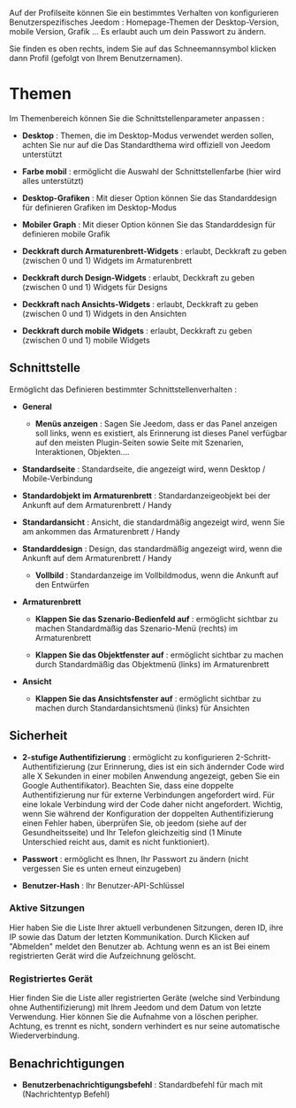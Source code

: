 Auf der Profilseite können Sie ein bestimmtes Verhalten von konfigurieren
Benutzerspezifisches Jeedom : Homepage-Themen der
Desktop-Version, mobile Version, Grafik ... Es erlaubt
auch um dein Passwort zu ändern.

Sie finden es oben rechts, indem Sie auf das Schneemannsymbol klicken
dann Profil (gefolgt von Ihrem Benutzernamen).

Themen
======

Im Themenbereich können Sie die Schnittstellenparameter anpassen :

-   **Desktop** : Themen, die im Desktop-Modus verwendet werden sollen, achten Sie nur auf die
    Das Standardthema wird offiziell von Jeedom unterstützt

-   **Farbe mobil** : ermöglicht die Auswahl der Schnittstellenfarbe
    (hier wird alles unterstützt)

-   **Desktop-Grafiken** : Mit dieser Option können Sie das Standarddesign für definieren
    Grafiken im Desktop-Modus

-   **Mobiler Graph** : Mit dieser Option können Sie das Standarddesign für definieren
    mobile Grafik

-   **Deckkraft durch Armaturenbrett-Widgets** : erlaubt, Deckkraft zu geben
    (zwischen 0 und 1) Widgets im Armaturenbrett

-   **Deckkraft durch Design-Widgets** : erlaubt, Deckkraft zu geben
    (zwischen 0 und 1) Widgets für Designs

-   **Deckkraft nach Ansichts-Widgets** : erlaubt, Deckkraft zu geben (zwischen
    0 und 1) Widgets in den Ansichten

-   **Deckkraft durch mobile Widgets** : erlaubt, Deckkraft zu geben
    (zwischen 0 und 1) mobile Widgets

Schnittstelle
---------

Ermöglicht das Definieren bestimmter Schnittstellenverhalten :

-   **General**

    -   **Menüs anzeigen** : Sagen Sie Jeedom, dass er das Panel anzeigen soll
        links, wenn es existiert, als Erinnerung ist dieses Panel
        verfügbar auf den meisten Plugin-Seiten sowie
        Seite mit Szenarien, Interaktionen, Objekten….

-   **Standardseite** : Standardseite, die angezeigt wird, wenn
    Desktop / Mobile-Verbindung

-   **Standardobjekt im Armaturenbrett** : Standardanzeigeobjekt
    bei der Ankunft auf dem Armaturenbrett / Handy

-   **Standardansicht** : Ansicht, die standardmäßig angezeigt wird, wenn Sie am ankommen
    das Armaturenbrett / Handy

-   **Standarddesign** : Design, das standardmäßig angezeigt wird, wenn
    die Ankunft auf dem Armaturenbrett / Handy

    -   **Vollbild** : Standardanzeige im Vollbildmodus, wenn
        die Ankunft auf den Entwürfen

-   **Armaturenbrett**

    -   **Klappen Sie das Szenario-Bedienfeld auf** : ermöglicht sichtbar zu machen
        Standardmäßig das Szenario-Menü (rechts) im Armaturenbrett

    -   **Klappen Sie das Objektfenster auf** : ermöglicht sichtbar zu machen durch
        Standardmäßig das Objektmenü (links) im Armaturenbrett

-   **Ansicht**

    -   **Klappen Sie das Ansichtsfenster auf** : ermöglicht sichtbar zu machen durch
        Standardansichtsmenü (links) für Ansichten

Sicherheit
--------

-   **2-stufige Authentifizierung** : ermöglicht zu konfigurieren
    2-Schritt-Authentifizierung (zur Erinnerung, dies ist ein sich ändernder Code
    wird alle X Sekunden in einer mobilen Anwendung angezeigt, geben Sie ein
    Google Authentifikator). Beachten Sie, dass eine doppelte Authentifizierung nur für externe Verbindungen angefordert wird. Für eine lokale Verbindung wird der Code daher nicht angefordert. Wichtig, wenn Sie während der Konfiguration der doppelten Authentifizierung einen Fehler haben, überprüfen Sie, ob jeedom (siehe auf der Gesundheitsseite) und Ihr Telefon gleichzeitig sind (1 Minute Unterschied reicht aus, damit es nicht funktioniert).

-   **Passwort** : ermöglicht es Ihnen, Ihr Passwort zu ändern (nicht
    vergessen Sie es unten erneut einzugeben)

-   **Benutzer-Hash** : Ihr Benutzer-API-Schlüssel

### Aktive Sitzungen

Hier haben Sie die Liste Ihrer aktuell verbundenen Sitzungen, deren ID,
ihre IP sowie das Datum der letzten Kommunikation. Durch Klicken auf
&quot;Abmelden&quot; meldet den Benutzer ab. Achtung wenn es an ist
Bei einem registrierten Gerät wird die Aufzeichnung gelöscht.

### Registriertes Gerät

Hier finden Sie die Liste aller registrierten Geräte (welche sind
Verbindung ohne Authentifizierung) mit Ihrem Jeedom und dem Datum von
letzte Verwendung. Hier können Sie die Aufnahme von a löschen
peripher. Achtung, es trennt es nicht, sondern verhindert es nur
seine automatische Wiederverbindung.

Benachrichtigungen
-------------

-   **Benutzerbenachrichtigungsbefehl** : Standardbefehl für
    mach mit (Nachrichtentyp Befehl)
